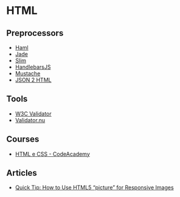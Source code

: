HTML
==============================



Preprocessors
------------------------------

* [Haml](http://haml.info/)
* [Jade](http://jade-lang.com/)
* [Slim](http://slim-lang.com/)
* [HandlebarsJS](http://handlebarsjs.com/)
* [Mustache](http://mustache.github.io/)
* [JSON 2 HTML](http://json2html.com/)



Tools
------------------------------

* [W3C Validator](http://validator.w3.org/)
* [Validator.nu](http://html5.validator.nu/)



Courses
------------------------------

* [HTML e CSS - CodeAcademy](http://www.codecademy.com/tracks/web)



Articles
------------------------------

* [Quick Tip: How to Use HTML5 “picture” for Responsive Images](http://webdesign.tutsplus.com/tutorials/quick-tip-how-to-use-html5-picture-for-responsive-images--cms-21015)
